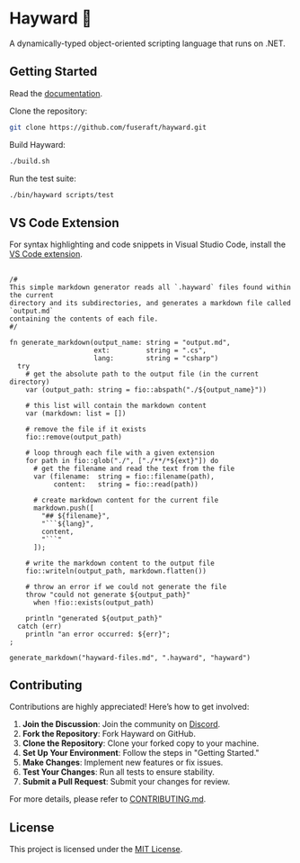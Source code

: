 # Hayward 🥝

A dynamically-typed object-oriented scripting language that runs on .NET.

## Getting Started

Read the [documentation](docs/README.md). 

Clone the repository:
```bash
git clone https://github.com/fuseraft/hayward.git
```

Build Hayward:
```bash
./build.sh
```

Run the test suite:
```bash
./bin/hayward scripts/test
```

## VS Code Extension

For syntax highlighting and code snippets in Visual Studio Code, install the [VS Code extension](https://marketplace.visualstudio.com/items?itemName=fuseraft.kiwi-lang).

## 

```hayward
/#
This simple markdown generator reads all `.hayward` files found within the current 
directory and its subdirectories, and generates a markdown file called `output.md` 
containing the contents of each file.
#/

fn generate_markdown(output_name: string = "output.md",
                     ext:         string = ".cs",
                     lang:        string = "csharp")
  try
    # get the absolute path to the output file (in the current directory)
    var (output_path: string = fio::abspath("./${output_name}"))
    
    # this list will contain the markdown content
    var (markdown: list = [])
    
    # remove the file if it exists
    fio::remove(output_path)

    # loop through each file with a given extension
    for path in fio::glob("./", ["./**/*${ext}"]) do
      # get the filename and read the text from the file
      var (filename:  string = fio::filename(path),
           content:   string = fio::read(path))

      # create markdown content for the current file
      markdown.push([
        "## ${filename}", 
        "```${lang}", 
        content, 
        "```"
      ]);

    # write the markdown content to the output file
    fio::writeln(output_path, markdown.flatten())

    # throw an error if we could not generate the file
    throw "could not generate ${output_path}" 
      when !fio::exists(output_path)
    
    println "generated ${output_path}"
  catch (err)
    println "an error occurred: ${err}";
;

generate_markdown("hayward-files.md", ".hayward", "hayward")
```

## Contributing

Contributions are highly appreciated! Here’s how to get involved:

1. **Join the Discussion**: Join the community on [Discord](https://discord.gg/9PW3857Bxs).
2. **Fork the Repository**: Fork Hayward on GitHub.
3. **Clone the Repository**: Clone your forked copy to your machine.
4. **Set Up Your Environment**: Follow the steps in "Getting Started."
5. **Make Changes**: Implement new features or fix issues.
6. **Test Your Changes**: Run all tests to ensure stability.
7. **Submit a Pull Request**: Submit your changes for review.

For more details, please refer to [CONTRIBUTING.md](CONTRIBUTING.md).

## License

This project is licensed under the [MIT License](LICENSE).